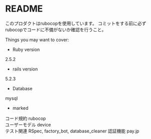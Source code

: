 # README

このプロダクトはrubocopを使用しています。
コミットをする前に必ずrubocopでコードに不備がないか確認を行うこと。

Things you may want to cover:

* Ruby version

2.5.2  

* rails version

5.2.3  

* Database

mysql  

* marked

コード規約 rubocop  
ユーザーモデル device  
テスト関連 RSpec, factory_bot, database_cleaner
認証機能 pay.jp